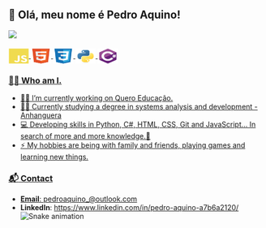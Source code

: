 ## :wave:	Olá, meu nome é Pedro Aquino!
 <div>
  <a href="https://github.com/pedroosses">
<img height="180em" src="https://github-readme-stats.vercel.app/api?username=pedroosses&show_icons=true&theme=monokai&include_all_commits=true&count_private=true"/>
</div>
<div style="display: inline_block"><br>
  <img align="center" alt="Rafa-Js" height="30" width="40" src="https://raw.githubusercontent.com/devicons/devicon/master/icons/javascript/javascript-plain.svg">
  <img align="center" alt="Rafa-HTML" height="30" width="40" src="https://raw.githubusercontent.com/devicons/devicon/master/icons/html5/html5-original.svg">
  <img align="center" alt="Rafa-CSS" height="30" width="40" src="https://raw.githubusercontent.com/devicons/devicon/master/icons/css3/css3-original.svg">
  <img align="center" alt="Rafa-Python" height="30" width="40" src="https://raw.githubusercontent.com/devicons/devicon/master/icons/python/python-original.svg">
  <img align="center" alt="Csharp" height="30" width="40" src="https://raw.githubusercontent.com/devicons/devicon/master/icons/csharp/csharp-original.svg">
 
 </div>

### 👦🏻 Who am I.
  
- 👷‍♂️ I’m currently working on Quero Educação.
- 👨‍🎓 Currently studying a degree in systems analysis and development - Anhanguera
- 💻 Developing skills in Python, C#, HTML, CSS, Git and JavaScript... In search of more and more knowledge.💭
- ⚡ My hobbies are being with family and friends, playing games and learning new things.
  
 
 ### :mailbox_with_mail:	Contact
 
 - **Email**: pedroaquino_@outlook.com
 - **LinkedIn**: https://www.linkedin.com/in/pedro-aquino-a7b6a2120/
![Snake animation](https://github.com/pedroosses/pedroosses/blob/output/github-contribution-grid-snake.svg)
 
